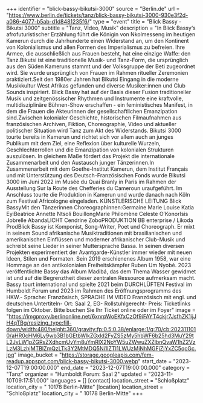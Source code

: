 +++
identifier = "blick-bassy-bikutsi-3000"
source = "Berlin.de"
url = "https://www.berlin.de/tickets/tanz/blick-bassy-bikutsi-3000-930e3f2d-a086-4077-b5ab-d1d8481235f6/"
type = "event"
title = "Blick Bassy - Bikutsi 3000"
subtitle = "Tanz, Video, Musik"
description = "In Blick Bassy‘s afrofuturistischer Erzählung führt die Königin von Nkolmesseng im heutigen Kamerun durch die Jahrhunderte einen Widerstand an, um den Kontinent von Kolonialismus und allen Formen des Imperialismus zu befreien. Ihre Armee, die ausschließlich aus Frauen besteht, hat eine einzige Waffe: den Tanz.Bikutsi ist eine traditionelle Musik- und Tanz-Form, die ursprünglich aus den Süden Kameruns stammt und der Volksgruppe der Beti zugeordnet wird. Sie wurde ursprünglich von Frauen im Rahmen ritueller Zeremonien praktiziert.Seit den 1980er Jahren hat Bikutsi Eingang in die moderne Musikkultur West Afrikas gefunden und diverse Musiker:innen und Club Sounds inspiriert. Blick Bassy hat auf der Basis dieser Fusion traditioneller Musik und zeitgenössischer Rhythmen und Instrumente eine kraftvolle, multidisziplinäre Bühnen-Show erschaffen - ein feministisches Manifest, in dem die Frauen die Akteurinnen der gesellschaftlichen Emanzipation sind.Zwischen kolonialer Geschichte, historischen Filmaufnahmen aus französischen Archiven, Fiktion, Choreographie, Video und aktueller politischer Situation wird Tanz zum Akt des Widerstands. Bikutsi 3000 tourte bereits in Kamerun und richtet sich vor allem auch an junges Publikum mit dem Ziel, eine Reflexion über kulturelle Wurzeln, Geschlechterrollen und die Emanzipation von kolonialen Strukturen auszulösen. In gleichem Maße fördert das Projekt die internationale Zusammenarbeit und den Austausch junger Tänzerinnen.In Zusammenarbeit mit dem Goethe-Institut Kamerun, dem Institut Français und mit Unterstützung des Deutsch-Französischen Fonds wurde Bikutsi 3000 im Juni 2022 im Musée du Quai Branly in Paris im Rahmen der Ausstellung Sur la Route des Chefferies du Cameroun uraufgeführt. Im Anschluss tourte die Produktion in Kamerun und wurde danach nach Köln zum Festival Africologne eingeladen. KÜNSTLERISCHE LEITUNG Blick BassyMit den Tänzerinnen  Choreographinnen:Germaine Marie Louise Katia EyiBeatrice Annette Ntsoli BouillongMarie Philomène Celeste O’KonorIsis Jobrelle AbandaLICHT Cendrine ZoboPRODUKTION BB enterprise / Likoda ProdBlick Bassy ist Komponist, Song-Writer, Poet und Choreograph. Er mixt in seinem Sound afrikanische Musiktraditionen mit brasilianischen und amerikanischen Einflüssen und moderner afrikanischer Club-Musik und schreibt seine Lieder in seiner Muttersprache Bassa. In seinen diversen Projekten experimentiert der Avantgarde-Künstler immer wieder mit neuen Ideen, Stilen und Formaten. Sein 2019 erschienenes Album 1958, war eine Hommage an den antikolonialen Freiheitskämpfer Ruben Um Nyobé. 2023 veröffentlichte Bassy das Album Madibá, das dem Thema Wasser gewidmet ist und auf die Begrenztheit dieser zentralen Ressource aufmerksam macht. Bassy tourt international und spielte 2021 beim DURCHLÜFTEN Festival im Humboldt Forum und 2023 im Rahmen des Eröffnungsprogramms des HKW.- Sprache: Französisch, SPRACHE IM VIDEO Französisch mit engl. und deutschen Untertiteln- Ort: Saal 2, EG- Rollstuhlgerecht- Preis: Ticketlinks folgen im Oktober. Bitte buchen Sie Ihr Ticket online oder im Foyer"
image = "https://imgproxy.berlinonline.net/6xnrpWoEKfxCzOf9iFAYT4ckjr7JsfhZK1ijJH4qTBg/resizing_type:fill-down/width:480/height:360/gravity:fp:0.5:0.38/enlarge:1/q:70/cb:2023111010/aHR0cHM6Ly9wb3B1bGEtbWlkZGxld2FyZS5zMy5hbWF6b25hd3MuY29tL2JvLW1pZGRsZXdhcmUvYm8uYmRlX2NoYW5uZWwuZXZlbnQvaW1hZ2VzLzM3LzhjMTBlZmQzLTk3Y2MtMDQ5Ni1lZTI1LWUzMjNhMGFjZjYxZC5qcGc.jpg"
image_bucket = "https://storage.googleapis.com/fem-readup.appspot.com/blick-bassy-bikutsi-3000.webp"
start_date = "2023-12-07T19:00:00.000"
end_date = "2023-12-07T19:00:00.000"
category = "Tanz"
organizer = "Humboldt Forum: Saal 2"
updated = "2023-11-10T09:17:51.000"
languages = []
[contact]
location_street = "Schloßplatz"
location_city = " 10178 Berlin-Mitte"
[location]
location_street = "Schloßplatz"
location_city = " 10178 Berlin-Mitte"
+++